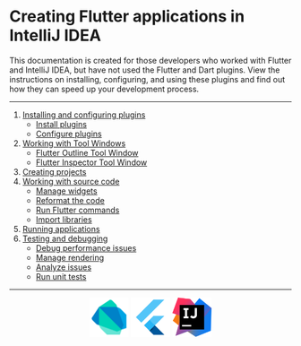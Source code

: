 # Creating Flutter applications in IntelliJ IDEA

This documentation is created for those developers who worked with Flutter and IntelliJ IDEA, but have not used the Flutter and Dart plugins. View the instructions on installing, configuring, and using these plugins and find out how they can speed up your development process.

---
1. [Installing and configuring plugins](https://github.com/jetpack-pizza/demo/blob/master/content/install-and-set-up-plugins.md)
    * [Install plugins](https://github.com/jetpack-pizza/demo/blob/master/content/install-and-set-up-plugins.md#install-plugins)
    * [Configure plugins](https://github.com/jetpack-pizza/demo/blob/master/content/install-and-set-up-plugins.md#configure-plugins)
2. [Working with Tool Windows](https://github.com/jetpack-pizza/demo/blob/master/content/tool-windows.md)
    * [Flutter Outline Tool Window](https://github.com/jetpack-pizza/demo/blob/master/content/tool-windows.md#flutter-outline-tool-window)
    * [Flutter Inspector Tool Window](https://github.com/jetpack-pizza/demo/blob/master/content/tool-windows.md#flutter-inspector-tool-window)
3. [Creating projects](https://github.com/jetpack-pizza/demo/blob/master/content/creating-projects.md)
4. [Working with source code](https://github.com/jetpack-pizza/demo/blob/master/content/working-with-source-code.md)
    * [Manage widgets](https://github.com/jetpack-pizza/demo/blob/master/content/working-with-source-code.md#manage-widgets)
    * [Reformat the code](https://github.com/jetpack-pizza/demo/blob/master/content/working-with-source-code.md#reformat-the-code)
    * [Run Flutter commands](https://github.com/jetpack-pizza/demo/blob/master/content/working-with-source-code.md#run-flutter-commands)
    * [Import libraries](https://github.com/jetpack-pizza/demo/blob/master/content/working-with-source-code.md#import-libraries)
4. [Running applications](https://github.com/jetpack-pizza/demo/blob/master/content/running-applications.md)
5. [Testing and debugging](https://github.com/jetpack-pizza/demo/blob/master/content/testing-and-debugging.md)
    * [Debug performance issues](https://github.com/jetpack-pizza/demo/blob/master/content/testing-and-debugging.md#debug-performance-issues)
    * [Manage rendering](https://github.com/jetpack-pizza/demo/blob/master/content/testing-and-debugging.md#manage-rendering)
    * [Analyze issues](https://github.com/jetpack-pizza/demo/blob/master/content/testing-and-debugging.md#analyze-issues)
    * [Run unit tests](https://github.com/jetpack-pizza/demo/blob/master/content/testing-and-debugging.md#run-unit-tests)
---
<p align="center">
<img src="https://github.com/jetpack-pizza/demo/blob/master/img/dart.png" alt="Dart" width="70"/>
<img src="https://github.com/jetpack-pizza/demo/blob/master/img/flutter.png" alt="Flutter" width="70"/>  
<img src="https://github.com/jetpack-pizza/demo/blob/master/img/intellij_idea.png" alt="IntelliJ IDEA" width="70"/>  
</p>
